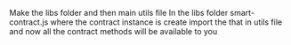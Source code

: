 Make the libs folder and then main utils file 
In the libs folder smart-contract.js where the contract instance is create import the that in utils file
and now all the contract methods will be available to you